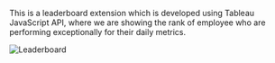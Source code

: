 This is a leaderboard extension which is developed using Tableau JavaScript API, where we are showing the rank of employee who are performing exceptionally for their daily metrics.

![Leaderboard](https://github.com/agri2411/TableauLeaderboard/assets/51440004/9c9f9784-2c72-42ff-a091-1b7f40cfbe60)
